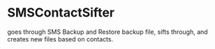 # SMSContactSifter
goes through SMS Backup and Restore backup file, sifts through, and creates new files based on contacts. 
